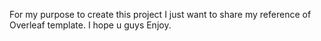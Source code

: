 For my purpose to create this project I just want to share my reference of Overleaf template. I hope u guys Enjoy.

